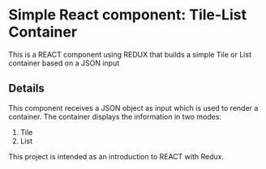 # Simple React component: Tile-List Container
This is a REACT component using REDUX that builds a simple Tile or List container based on a JSON input

## Details
This component receives a JSON object as input which is used to render a container. The container displays the information in two modes:
1) Tile
2) List

This project is intended as an introduction to REACT with Redux. 
